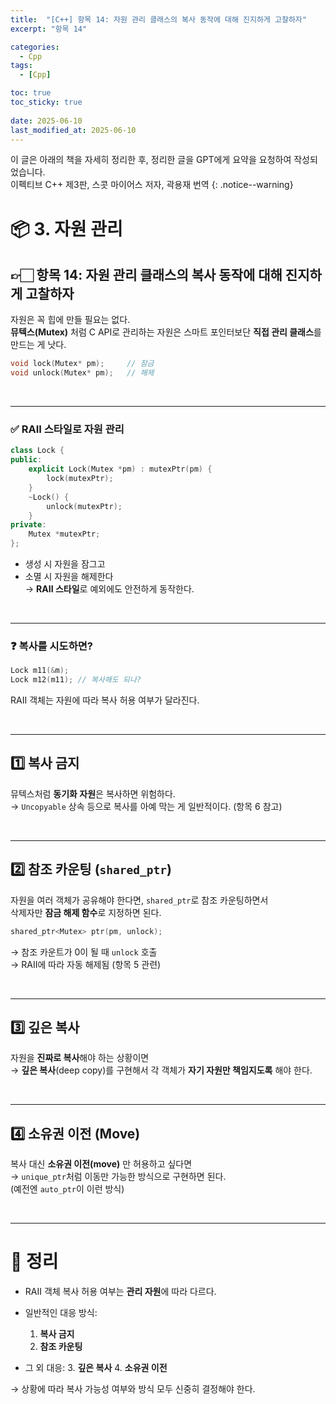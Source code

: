 ```yaml
---
title:  "[C++] 항목 14: 자원 관리 클래스의 복사 동작에 대해 진지하게 고찰하자"
excerpt: "항목 14"

categories:
  - Cpp
tags:
  - [Cpp]

toc: true
toc_sticky: true
 
date: 2025-06-10
last_modified_at: 2025-06-10
---
```

이 글은 아래의 책을 자세히 정리한 후, 정리한 글을 GPT에게 요약을 요청하여 작성되었습니다.  
이펙티브 C++ 제3판, 스콧 마이어스 저자, 곽용재 번역
{: .notice--warning}

# 📦 3. 자원 관리
## 👉🏻 항목 14: 자원 관리 클래스의 복사 동작에 대해 진지하게 고찰하자

자원은 꼭 힙에 만들 필요는 없다.  
**뮤텍스(Mutex)** 처럼 C API로 관리하는 자원은 스마트 포인터보단 **직접 관리 클래스**를 만드는 게 낫다.

```cpp
void lock(Mutex* pm);     // 잠금
void unlock(Mutex* pm);   // 해제
```

<br>

---

### ✅ RAII 스타일로 자원 관리

```cpp
class Lock {
public:
	explicit Lock(Mutex *pm) : mutexPtr(pm) {
		lock(mutexPtr);
	}
	~Lock() {
		unlock(mutexPtr);
	}
private:
	Mutex *mutexPtr;
};
```

* 생성 시 자원을 잠그고
* 소멸 시 자원을 해제한다  
  → **RAII 스타일**로 예외에도 안전하게 동작한다.

<br>

---

### ❓ 복사를 시도하면?

```cpp
Lock m11(&m);
Lock m12(m11); // 복사해도 되나?
```

RAII 객체는 자원에 따라 복사 허용 여부가 달라진다.

<br>

---

## 1️⃣ 복사 금지

뮤텍스처럼 **동기화 자원**은 복사하면 위험하다.  
→ `Uncopyable` 상속 등으로 복사를 아예 막는 게 일반적이다.
(항목 6 참고)

<br>

---

## 2️⃣ 참조 카운팅 (`shared_ptr`)

자원을 여러 객체가 공유해야 한다면,
`shared_ptr`로 참조 카운팅하면서  
삭제자만 **잠금 해제 함수**로 지정하면 된다.

```cpp
shared_ptr<Mutex> ptr(pm, unlock);
```

→ 참조 카운트가 0이 될 때 `unlock` 호출  
→ RAII에 따라 자동 해제됨 (항목 5 관련)

<br>

---

## 3️⃣ 깊은 복사

자원을 **진짜로 복사**해야 하는 상황이면  
→ **깊은 복사**(deep copy)를 구현해서
각 객체가 **자기 자원만 책임지도록** 해야 한다.

<br>

---

## 4️⃣ 소유권 이전 (Move)

복사 대신 **소유권 이전(move)** 만 허용하고 싶다면  
→ `unique_ptr`처럼 이동만 가능한 방식으로 구현하면 된다.  
(예전엔 `auto_ptr`이 이런 방식)

<br>

---

# 🧐 정리

* RAII 객체 복사 허용 여부는 **관리 자원**에 따라 다르다.  
* 일반적인 대응 방식:

  1. **복사 금지**
  2. **참조 카운팅**
* 그 외 대응:
  3\. **깊은 복사**
  4\. **소유권 이전**

→ 상황에 따라 복사 가능성 여부와 방식 모두 신중히 결정해야 한다.
